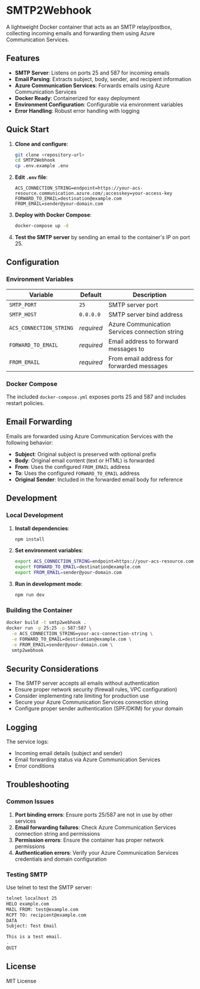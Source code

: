 # SMTP2Webhook

A lightweight Docker container that acts as an SMTP relay/postbox, collecting incoming emails and forwarding them using Azure Communication Services.

## Features

- **SMTP Server**: Listens on ports 25 and 587 for incoming emails
- **Email Parsing**: Extracts subject, body, sender, and recipient information
- **Azure Communication Services**: Forwards emails using Azure Communication Services
- **Docker Ready**: Containerized for easy deployment
- **Environment Configuration**: Configurable via environment variables
- **Error Handling**: Robust error handling with logging

## Quick Start

1. **Clone and configure**:
   ```bash
   git clone <repository-url>
   cd SMTP2Webhook
   cp .env.example .env
   ```

2. **Edit `.env` file**:
   ```env
   ACS_CONNECTION_STRING=endpoint=https://your-acs-resource.communication.azure.com/;accesskey=your-access-key
   FORWARD_TO_EMAIL=destination@example.com
   FROM_EMAIL=sender@your-domain.com
   ```

3. **Deploy with Docker Compose**:
   ```bash
   docker-compose up -d
   ```

4. **Test the SMTP server** by sending an email to the container's IP on port 25.

## Configuration

### Environment Variables

| Variable | Default | Description |
|----------|---------|-------------|
| `SMTP_PORT` | `25` | SMTP server port |
| `SMTP_HOST` | `0.0.0.0` | SMTP server bind address |
| `ACS_CONNECTION_STRING` | *required* | Azure Communication Services connection string |
| `FORWARD_TO_EMAIL` | *required* | Email address to forward messages to |
| `FROM_EMAIL` | *required* | From email address for forwarded messages |

### Docker Compose

The included `docker-compose.yml` exposes ports 25 and 587 and includes restart policies.

## Email Forwarding

Emails are forwarded using Azure Communication Services with the following behavior:

- **Subject**: Original subject is preserved with optional prefix
- **Body**: Original email content (text or HTML) is forwarded
- **From**: Uses the configured `FROM_EMAIL` address
- **To**: Uses the configured `FORWARD_TO_EMAIL` address
- **Original Sender**: Included in the forwarded email body for reference

## Development

### Local Development

1. **Install dependencies**:
   ```bash
   npm install
   ```

2. **Set environment variables**:
   ```bash
   export ACS_CONNECTION_STRING=endpoint=https://your-acs-resource.communication.azure.com/;accesskey=your-access-key
   export FORWARD_TO_EMAIL=destination@example.com
   export FROM_EMAIL=sender@your-domain.com
   ```

3. **Run in development mode**:
   ```bash
   npm run dev
   ```

### Building the Container

```bash
docker build -t smtp2webhook .
docker run -p 25:25 -p 587:587 \
  -e ACS_CONNECTION_STRING=your-acs-connection-string \
  -e FORWARD_TO_EMAIL=destination@example.com \
  -e FROM_EMAIL=sender@your-domain.com \
  smtp2webhook
```

## Security Considerations

- The SMTP server accepts all emails without authentication
- Ensure proper network security (firewall rules, VPC configuration)
- Consider implementing rate limiting for production use
- Secure your Azure Communication Services connection string
- Configure proper sender authentication (SPF/DKIM) for your domain

## Logging

The service logs:
- Incoming email details (subject and sender)
- Email forwarding status via Azure Communication Services
- Error conditions

## Troubleshooting

### Common Issues

1. **Port binding errors**: Ensure ports 25/587 are not in use by other services
2. **Email forwarding failures**: Check Azure Communication Services connection string and permissions
3. **Permission errors**: Ensure the container has proper network permissions
4. **Authentication errors**: Verify your Azure Communication Services credentials and domain configuration

### Testing SMTP

Use telnet to test the SMTP server:

```bash
telnet localhost 25
HELO example.com
MAIL FROM: test@example.com
RCPT TO: recipient@example.com
DATA
Subject: Test Email

This is a test email.
.
QUIT
```

## License

MIT License